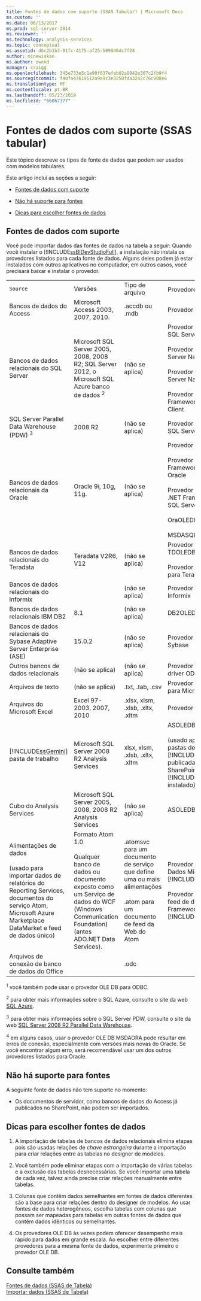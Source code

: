 ```yaml
---
title: Fontes de dados com suporte (SSAS Tabular) | Microsoft Docs
ms.custom: ''
ms.date: 06/13/2017
ms.prod: sql-server-2014
ms.reviewer: ''
ms.technology: analysis-services
ms.topic: conceptual
ms.assetid: d6c2b1b3-91fc-4175-af25-509946dc7f24
author: minewiskan
ms.author: owend
manager: craigg
ms.openlocfilehash: 345e733e5c1e90f637efab02a9942e307c2fb9f4
ms.sourcegitcommit: f40fa47619512a9a9c3e3258fda3242c76c008e6
ms.translationtype: MT
ms.contentlocale: pt-BR
ms.lasthandoff: 05/23/2019
ms.locfileid: "66067377"
---
```

# <a name="data-sources-supported-ssas-tabular"></a>Fontes de dados com suporte (SSAS tabular)
  Este tópico descreve os tipos de fonte de dados que podem ser usados com modelos tabulares.  
  
 Este artigo inclui as seções a seguir:  
  
-   [Fontes de dados com suporte](#bkmk_supported_ds)  
  
-   [Não há suporte para fontes](#bkmk_unsupported_ds)  
  
-   [Dicas para escolher fontes de dados](#bkmk_tips)  
  
##  <a name="bkmk_supported_ds"></a> Fontes de dados com suporte  
 Você pode importar dados das fontes de dados na tabela a seguir: Quando você instalar o [!INCLUDE[ssBIDevStudioFull](../../includes/ssbidevstudiofull-md.md)], a instalação não instala os provedores listados para cada fonte de dados. Alguns deles podem já estar instalados com outros aplicativos no computador; em outros casos, você precisará baixar e instalar o provedor.  
  
|||||  
|-|-|-|-|  
|`Source`|Versões|Tipo de arquivo|Provedores <sup>1</sup>|  
|Bancos de dados do Access|Microsoft Access 2003, 2007, 2010.|.accdb ou .mdb|Provedor OLE DB ACE 14|  
|Bancos de dados relacionais do SQL Server|Microsoft SQL Server 2005, 2008, 2008 R2; SQL Server 2012, o Microsoft SQL Azure banco de dados <sup>2</sup>|(não se aplica)|Provedor OLE DB para SQL Server<br /><br /> Provedor OLE DB do SQL Server Native Client<br /><br /> Provedor OLE DB do SQL Server Native 10.0 Client<br /><br /> Provedor de dados .NET Framework para SQL Client|  
|SQL Server Parallel Data Warehouse (PDW) <sup>3</sup>|2008 R2|(não se aplica)|Provedor OLE DB para SQL Server PDW|  
|Bancos de dados relacionais da Oracle|Oracle 9i, 10g, 11g.|(não se aplica)|Provedor OLE DB Oracle<br /><br /> Provedor de Dados .NET Framework para Cliente Oracle<br /><br /> Provedor de dados do .NET Framework para SQL Server<br /><br /> OraOLEDB<br /><br /> MSDASQL|  
|Bancos de dados relacionais do Teradata|Teradata V2R6, V12|(não se aplica)|Provedor OLE DB TDOLEDB<br /><br /> Provedor de .NET Data para Teradata|  
|Bancos de dados relacionais do Informix||(não se aplica)|Provedor OLE DB para Informix|  
|Bancos de dados relacionais IBM DB2|8.1|(não se aplica)|DB2OLEDB|  
|Bancos de dados relacionais do Sybase Adaptive Server Enterprise (ASE)|15.0.2|(não se aplica)|Provedor OLE DB para Sybase|  
|Outros bancos de dados relacionais|(não se aplica)|(não se aplica)|Provedor OLE DB para driver ODBC|  
|Arquivos de texto|(não se aplica)|.txt, .tab, .csv|Provedor OLE DB ACE 14 para Microsoft Access|  
|Arquivos do Microsoft Excel|Excel 97-2003, 2007, 2010|.xlsx, xlsm, .xlsb, .xltx, .xltm|Provedor OLE DB ACE 14|  
|[!INCLUDE[ssGemini](../../includes/ssgemini-md.md)] pasta de trabalho|Microsoft SQL Server 2008 R2 Analysis Services|xlsx, xlsm, .xlsb, .xltx, .xltm|ASOLEDB 10.5<br /><br /> (usado apenas com pastas de trabalho do [!INCLUDE[ssGemini](../../includes/ssgemini-md.md)] publicadas em farms do SharePoint com o [!INCLUDE[ssGeminiShort](../../includes/ssgeminishort-md.md)] instalado)|  
|Cubo do Analysis Services|Microsoft SQL Server 2005, 2008, 2008 R2 Analysis Services|(não se aplica)|ASOLEDB 10|  
|Alimentações de dados<br /><br /> (usado para importar dados de relatórios do Reporting Services, documentos do serviço Atom, Microsoft Azure Marketplace DataMarket e feed de dados único)|Formato Atom 1.0<br /><br /> Qualquer banco de dados ou documento exposto como um Serviço de dados do WCF (Windows Communication Foundation) (antes ADO.NET Data Services).|.atomsvc para um documento de serviço que define uma ou mais alimentações<br /><br /> .atom para um documento de feed da Web do Atom|Provedor de Feed de Dados Microsoft para [!INCLUDE[ssGemini](../../includes/ssgemini-md.md)]<br /><br /> Provedor de dados do feed de dados do .NET Framework para [!INCLUDE[ssGemini](../../includes/ssgemini-md.md)]|  
|Arquivos de conexão de banco de dados do Office||.odc||  
  
 <sup>1</sup> você também pode usar o provedor OLE DB para ODBC.  
  
 <sup>2</sup> para obter mais informações sobre o SQL Azure, consulte o site da web [SQL Azure](https://go.microsoft.com/fwlink/?LinkID=157856).  
  
 <sup>3</sup> para obter mais informações sobre o SQL Server PDW, consulte o site da web [SQL Server 2008 R2 Parallel Data Warehouse](https://go.microsoft.com/fwlink/?LinkId=150895).  
  
 <sup>4</sup> em alguns casos, usar o provedor OLE DB MSDAORA pode resultar em erros de conexão, especialmente com versões mais novas do Oracle. Se você encontrar algum erro, será recomendável usar um dos outros provedores listados para Oracle.  
  
##  <a name="bkmk_unsupported_ds"></a> Não há suporte para fontes  
 A seguinte fonte de dados não tem suporte no momento:  
  
-   Os documentos de servidor, como bancos de dados do Access já publicados no SharePoint, não podem ser importados.  
  
##  <a name="bkmk_tips"></a> Dicas para escolher fontes de dados  
  
1.  A importação de tabelas de bancos de dados relacionais elimina etapas pois são usadas relações de *chave estrangeira* durante a importação para criar relações entre as tabelas no designer de modelos.  
  
2.  Você também pode eliminar etapas com a importação de várias tabelas e a exclusão das tabelas desnecessárias. Se você importar uma tabela de cada vez, talvez ainda precise criar relações manualmente entre tabelas.  
  
3.  Colunas que contêm dados semelhantes em fontes de dados diferentes são a base para criar relações dentro do designer de modelos. Ao usar fontes de dados heterogêneos, escolha tabelas com colunas que possam ser mapeadas para tabelas em outras fontes de dados que contêm dados idênticos ou semelhantes.  
  
4.  Os provedores OLE DB às vezes podem oferecer desempenho mais rápido para dados em grande escala. Ao escolher entre diferentes provedores para a mesma fonte de dados, experimente primeiro o provedor OLE DB.  
  
## <a name="see-also"></a>Consulte também  
 [Fontes de dados &#40;SSAS de Tabela&#41;](../data-sources-ssas-tabular.md)   
 [Importar dados &#40;SSAS de Tabela&#41;](../import-data-ssas-tabular.md)  
  
  
